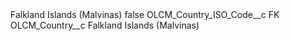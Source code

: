 <?xml version="1.0" encoding="UTF-8"?>
<CustomMetadata xmlns="http://soap.sforce.com/2006/04/metadata" xmlns:xsi="http://www.w3.org/2001/XMLSchema-instance" xmlns:xsd="http://www.w3.org/2001/XMLSchema">
    <label>Falkland Islands (Malvinas)</label>
    <protected>false</protected>
    <values>
        <field>OLCM_Country_ISO_Code__c</field>
        <value xsi:type="xsd:string">FK</value>
    </values>
    <values>
        <field>OLCM_Country__c</field>
        <value xsi:type="xsd:string">Falkland Islands (Malvinas)</value>
    </values>
</CustomMetadata>
